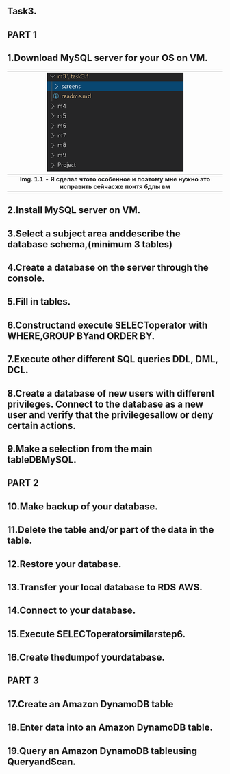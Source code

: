 ## Task3.

## PART 1

## 1.Download MySQL server for your OS on VM.

|<img src="screens/1.png">|
|:--:|
|<b>Img. 1.1 - Я сделал чтото особенное и поэтому мне нужно это исправить сейчасже понтя бдлы вм</b>|


## 2.Install MySQL server on VM.

## 3.Select a subject area anddescribe the database schema,(minimum 3 tables)

## 4.Create a database on the server through the console.

## 5.Fill in tables.

## 6.Constructand execute SELECToperator with WHERE,GROUP BYand ORDER BY.

## 7.Execute other different SQL queries DDL, DML, DCL. 

## 8.Create a database of new users with different privileges. Connect to the database as a new user and verify that the privilegesallow or deny certain actions.

## 9.Make a selection from the main tableDBMySQL.

## PART 2

## 10.Make backup of your database.

## 11.Delete the table and/or part of the data in the table.

## 12.Restore your database.

## 13.Transfer your local database to RDS AWS.

## 14.Connect to your database.

## 15.Execute SELECToperatorsimilarstep6.

## 16.Create thedumpof yourdatabase.

## PART 3

## 17.Create an Amazon DynamoDB table

## 18.Enter data into an Amazon DynamoDB table.

## 19.Query an Amazon DynamoDB tableusing QueryandScan.